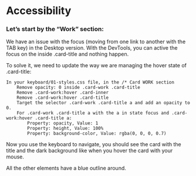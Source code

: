 # Accessibility

### Let’s start by the “Work” section:

We have an issue with the focus (moving from one link to another with the TAB key) in the Desktop version. With the DevTools, you can active the focus on the <a> inside .card-title and nothing happen.

To solve it, we need to update the way we are managing the hover state of .card-title:

    In your keyboard/01-styles.css file, in the /* Card WORK section
        Remove opacity: 0 inside .card-work .card-title
        Remove .card-work:hover .card-inner
        Remove .card-work:hover .card-title
        Target the selector .card-work .card-title a and add an opacity to 0.
        For .card-work .card-title a with the a in state focus and .card-work:hover .card-title a:
            Property: opacity, Value: 1
            Property: height, Value: 100%
            Property: background-color, Value: rgba(0, 0, 0, 0.7)

Now you use the keyboard to navigate, you should see the card with the title and the dark background like when you hover the card with your mouse.

All the other elements have a blue outline around.
